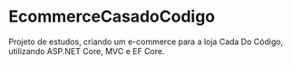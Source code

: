 # EcommerceCasadoCodigo
Projeto de estudos, criando um e-commerce para a loja Cada Do Código, utilizando ASP.NET Core, MVC e EF Core.
